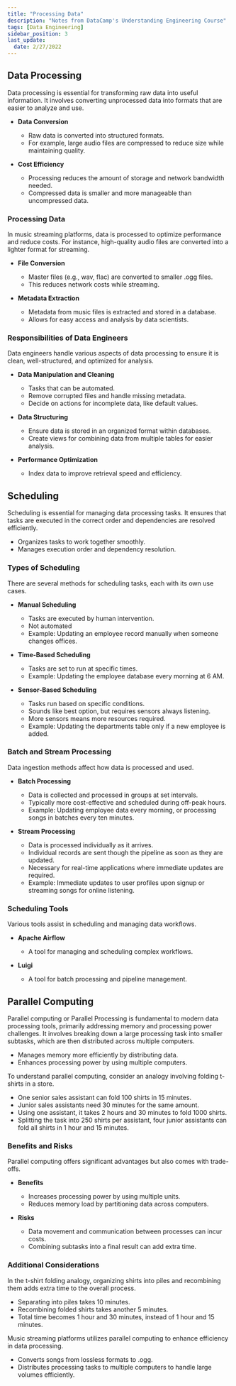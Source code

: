 ```yaml
---
title: "Processing Data"
description: "Notes from DataCamp's Understanding Engineering Course"
tags: [Data Engineering]
sidebar_position: 3
last_update:
  date: 2/27/2022
---
```



## Data Processing 

Data processing is essential for transforming raw data into useful information. It involves converting unprocessed data into formats that are easier to analyze and use. 

- **Data Conversion**
   - Raw data is converted into structured formats.
   - For example, large audio files are compressed to reduce size while maintaining quality.

- **Cost Efficiency**
   - Processing reduces the amount of storage and network bandwidth needed.
   - Compressed data is smaller and more manageable than uncompressed data.

### Processing Data 

In music streaming platforms, data is processed to optimize performance and reduce costs. For instance, high-quality audio files are converted into a lighter format for streaming.

- **File Conversion**
   - Master files (e.g., wav, flac) are converted to smaller .ogg files.
   - This reduces network costs while streaming.

- **Metadata Extraction**
   - Metadata from music files is extracted and stored in a database.
   - Allows for easy access and analysis by data scientists.

### Responsibilities of Data Engineers

Data engineers handle various aspects of data processing to ensure it is clean, well-structured, and optimized for analysis.

- **Data Manipulation and Cleaning**
   - Tasks that can be automated.
   - Remove corrupted files and handle missing metadata.
   - Decide on actions for incomplete data, like default values.

- **Data Structuring**
   - Ensure data is stored in an organized format within databases.
   - Create views for combining data from multiple tables for easier analysis.

- **Performance Optimization**
   - Index data to improve retrieval speed and efficiency.

## Scheduling 

Scheduling is essential for managing data processing tasks. It ensures that tasks are executed in the correct order and dependencies are resolved efficiently. 

- Organizes tasks to work together smoothly.
- Manages execution order and dependency resolution.

### Types of Scheduling

There are several methods for scheduling tasks, each with its own use cases.

- **Manual Scheduling**
   - Tasks are executed by human intervention.
   - Not automated
   - Example: Updating an employee record manually when someone changes offices.

- **Time-Based Scheduling**
   - Tasks are set to run at specific times.
   - Example: Updating the employee database every morning at 6 AM.

- **Sensor-Based Scheduling**
   - Tasks run based on specific conditions.
   - Sounds like best option, but requires sensors always listening.
   - More sensors means more resources required.
   - Example: Updating the departments table only if a new employee is added.

### Batch and Stream Processing

Data ingestion methods affect how data is processed and used.

- **Batch Processing**
   - Data is collected and processed in groups at set intervals.
   - Typically more cost-effective and scheduled during off-peak hours.
   - Example: Updating employee data every morning, or processing songs in batches every ten minutes.

- **Stream Processing**
   - Data is processed individually as it arrives.
   - Individual records are sent though the pipeline as soon as they are updated.
   - Necessary for real-time applications where immediate updates are required.
   - Example: Immediate updates to user profiles upon signup or streaming songs for online listening.

### Scheduling Tools

Various tools assist in scheduling and managing data workflows.

- **Apache Airflow**
   - A tool for managing and scheduling complex workflows.
   
- **Luigi**
   - A tool for batch processing and pipeline management.


## Parallel Computing 

Parallel computing or Parallel Processing is fundamental to modern data processing tools, primarily addressing memory and processing power challenges. It involves breaking down a large processing task into smaller subtasks, which are then distributed across multiple computers.

- Manages memory more efficiently by distributing data.
- Enhances processing power by using multiple computers.

To understand parallel computing, consider an analogy involving folding t-shirts in a store.

- One senior sales assistant can fold 100 shirts in 15 minutes.
- Junior sales assistants need 30 minutes for the same amount.
- Using one assistant, it takes 2 hours and 30 minutes to fold 1000 shirts.
- Splitting the task into 250 shirts per assistant, four junior assistants can fold all shirts in 1 hour and 15 minutes.

### Benefits and Risks

Parallel computing offers significant advantages but also comes with trade-offs.

- **Benefits**
   - Increases processing power by using multiple units.
   - Reduces memory load by partitioning data across computers.

- **Risks**
   - Data movement and communication between processes can incur costs.
   - Combining subtasks into a final result can add extra time.

### Additional Considerations

In the t-shirt folding analogy, organizing shirts into piles and recombining them adds extra time to the overall process.

- Separating into piles takes 10 minutes.
- Recombining folded shirts takes another 5 minutes.
- Total time becomes 1 hour and 30 minutes, instead of 1 hour and 15 minutes.

Music streaming platforms utilizes parallel computing to enhance efficiency in data processing.

- Converts songs from lossless formats to .ogg.
- Distributes processing tasks to multiple computers to handle large volumes efficiently.